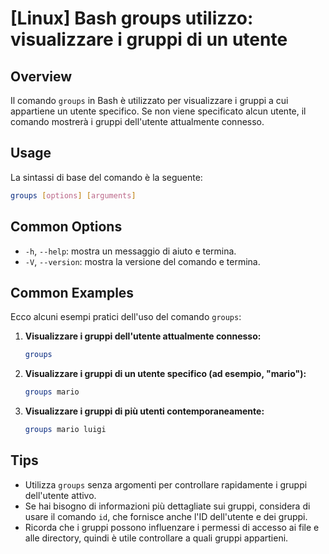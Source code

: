 # [Linux] Bash groups utilizzo: visualizzare i gruppi di un utente

## Overview
Il comando `groups` in Bash è utilizzato per visualizzare i gruppi a cui appartiene un utente specifico. Se non viene specificato alcun utente, il comando mostrerà i gruppi dell'utente attualmente connesso.

## Usage
La sintassi di base del comando è la seguente:

```bash
groups [options] [arguments]
```

## Common Options
- `-h`, `--help`: mostra un messaggio di aiuto e termina.
- `-V`, `--version`: mostra la versione del comando e termina.

## Common Examples
Ecco alcuni esempi pratici dell'uso del comando `groups`:

1. **Visualizzare i gruppi dell'utente attualmente connesso:**
   ```bash
   groups
   ```

2. **Visualizzare i gruppi di un utente specifico (ad esempio, "mario"):**
   ```bash
   groups mario
   ```

3. **Visualizzare i gruppi di più utenti contemporaneamente:**
   ```bash
   groups mario luigi
   ```

## Tips
- Utilizza `groups` senza argomenti per controllare rapidamente i gruppi dell'utente attivo.
- Se hai bisogno di informazioni più dettagliate sui gruppi, considera di usare il comando `id`, che fornisce anche l'ID dell'utente e dei gruppi.
- Ricorda che i gruppi possono influenzare i permessi di accesso ai file e alle directory, quindi è utile controllare a quali gruppi appartieni.